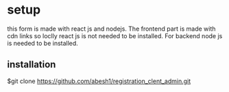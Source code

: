 <h1>setup</h1>

this form is made with react js and nodejs. The frontend part is made with cdn links so loclly 
react js is not needed to be installed. For backend node js is needed to be installed. 

<h2>installation</h2>


$git clone https://github.com/abesh1/registration_clent_admin.git
